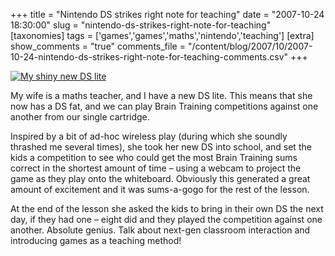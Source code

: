 +++
title = "Nintendo DS strikes right note for teaching"
date = "2007-10-24 18:30:00"
slug = "nintendo-ds-strikes-right-note-for-teaching"
[taxonomies]
tags = ['games','games','maths','nintendo','teaching']
[extra]
show_comments = "true"
comments_file = "/content/blog/2007/10/2007-10-24-nintendo-ds-strikes-right-note-for-teaching-comments.csv"
+++

[![My shiny new DS lite](http://farm2.static.flickr.com/1050/839345365_231ddf1242.jpg)](http://flickr.com/photos/pip/839345365/)

My wife is a maths teacher, and I have a new DS lite. This means that she now has a DS fat, and we can play Brain Training competitions against one another from our single cartridge.

Inspired by a bit of ad-hoc wireless play (during which she soundly thrashed me several times), she took her new DS into school, and set the kids a competition to see who could get the most Brain Training sums correct in the shortest amount of time – using a webcam to project the game as they play onto the whiteboard. Obviously this generated a great amount of excitement and it was sums-a-gogo for the rest of the lesson.

At the end of the lesson she asked the kids to bring in their own DS the next day, if they had one – eight did and they played the competition against one another. Absolute genius. Talk about next-gen classroom interaction and introducing games as a teaching method!
